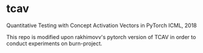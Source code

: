 # tcav
Quantitative Testing with Concept Activation Vectors in PyTorch
ICML, 2018

This repo is modified upon rakhimovv's pytorch version of TCAV in order to conduct experiments on burn-project.
